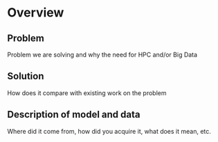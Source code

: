 # Overview

## Problem
Problem we are solving and why the need for HPC and/or Big Data

## Solution
How does it compare with existing work on the problem

## Description of model and data 
Where did it come from, how did you acquire it, what does it mean, etc.
